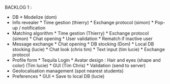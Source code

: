 BACKLOG 1 :
 
- DB
                * Modelize (dom)
- Info revealer
                * Time gestion (thierry)
                * Exchange protocol (simon)
                * Pop-up / notification
- Matching algorithm
                * Time gestion (Thierry)
                * Exchange protocol (simon)
                * Chat opening
                * User validation
                * Rematch if inactive user
- Message exchange
                * Chat opening
                * DB stocking (Dom)
                * Local DB stocking (lucie)
                * Chat look (chris tim)
                * Text input (tim lucie)
                * Exchange protocol
- Profile form
                * Tequila Login
                * Avatar design : Hair and eyes (shape and color) (Tim lucie)
                * GUI (Tim Chris)
                * Validation (send to server)
- Geolocalisation management (spot nearest students)
- Preferences
                * GUI
                * Save to local DB (lucie)